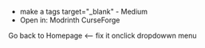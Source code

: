 
- make a tags target="_blank" - Medium 
- Open in:
Modrinth
CurseForge

Go back to Homepage <-- fix it onclick dropdowwn menu
